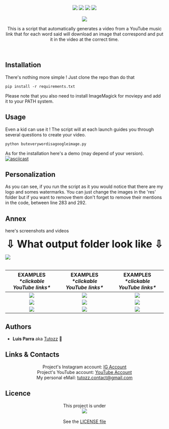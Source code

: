 <p align="center">
	<img src="https://user-images.githubusercontent.com/20740566/71744937-06dfde80-2e69-11ea-9d24-69a2c9b247e3.png">
	<a href="https://www.python.org/"><img src="https://img.shields.io/badge/Made%20with-Python-1f425f.svg"></a>
	<a href="https://github.com/Tutozz/butEveryWordIsAGoogleImage/blob/master/LICENSE"><img src="https://img.shields.io/github/license/Tutozz/butEveryWordIsAGoogleImage.svg"></a>
	<a href="https://github.com/Tutozz/butEveryWordIsAGoogleImage/blob/master/buteverywordisagoogleimage.py"><img src="https://badge-size.herokuapp.com/Tutozz/butEveryWordIsAGoogleImage/master/buteverywordisagoogleimage.py"></a>
	<br><br><a href="https://github.com/Tutozz/"><img src="http://ForTheBadge.com/images/badges/built-with-love.svg"></a><br>
   <p align="center">This is a script that automatically generates a video from a YouTube music link that for each word said will download an image that correspond and put it in the video at the correct time.</p></p>
   <br>

## Installation
There's nothing more simple ! 
Just clone the repo than do that
```
pip install -r requirements.txt
```
Please note that you also need to install ImageMagick for moviepy and add it to your PATH system.

## Usage
Even a kid can use it ! 
The script will at each launch guides you through several questions to create your video.
```
python buteverywordisagoogleimage.py
```
As for the installation here's a demo (may depend of your version).
[![asciicast](https://asciinema.org/a/289474.svg)](https://asciinema.org/a/289474)

## Personalization
As you can see, if you run the script as it you would notice that there are my logo and somes watermarks. You can just change the images in the 'res' folder but if you want to remove them don't forget to remove their mentions in the code, between line 283 and 292.

## Annex
here's screenshots and videos 

<p align="center"><font size="6"><b>⇩ What output folder look like ⇩</b></font></p>
<img src="https://user-images.githubusercontent.com/20740566/71529009-ecdf5280-28e2-11ea-83fd-4f04d766772b.png"><br><br>

| EXAMPLES <br><font size="3"> *\*clickable YouTube links\** | EXAMPLES <br><font size="3"> *\*clickable YouTube links\** | EXAMPLES <br><font size="3"> *\*clickable YouTube links\** |
| :-------------: |:-------------: |:-------------: |
| <a href="https://www.youtube.com/watch?v=eSGm_v872yo"><img src="https://img.youtube.com/vi/eSGm_v872yo/0.jpg"></a> | <a href="https://www.youtube.com/watch?v=mhwexRh3bDQ"><img src="https://img.youtube.com/vi/mhwexRh3bDQ/0.jpg"></a> | <a href="https://www.youtube.com/watch?v=1Q5CtLxCEKU"><img src="https://img.youtube.com/vi/1Q5CtLxCEKU/0.jpg"></a> |
 <a href="https://www.youtube.com/watch?v=9tX0vZpIwks"><img src="https://img.youtube.com/vi/9tX0vZpIwks/0.jpg"></a> | <a href="https://www.youtube.com/watch?v=Cse1wjbStV4"><img src="https://img.youtube.com/vi/Cse1wjbStV4/0.jpg"></a> | <a href="https://www.youtube.com/watch?v=KgGkkV06EmQ"><img src="https://img.youtube.com/vi/KgGkkV06EmQ/0.jpg"></a> |
 <a href="https://www.youtube.com/watch?v=9P-sv_0hqLA"><img src="https://img.youtube.com/vi/9P-sv_0hqLA/0.jpg"></a> | <a href="https://www.youtube.com/watch?v=q031tpoR688"><img src="https://img.youtube.com/vi/q031tpoR688/0.jpg"></a> | <a href="https://www.youtube.com/watch?v=UQdDWCUcINM"><img src="https://img.youtube.com/vi/UQdDWCUcINM/0.jpg"></a> |

## Authors

* **Luis Parra** aka [Tutozz](https://github.com/Tutozz) 📖

## Links & Contacts
<p align="center">
Project's Instagram account: <a href="https://www.instagram.com/buteveryword">IG Account</a>
<br>Project's YouTube account: <a href="https://www.youtube.com/channel/UCSrBjzs_QlmxBzwqU9LeCVw">YouTube Account</a>
<br>My personal eMail: <a href="mailto:tutozz.contact@gmail.com">tutozz.contact@gmail.com</a>
</p>

## Licence
<p align="center">
This project is under<br> <a href="https://github.com/Tutozz/butEveryWordIsAGoogleImage/blob/master/LICENSE"><img src="https://img.shields.io/github/license/Tutozz/butEveryWordIsAGoogleImage.svg"></a><br><br>
See the <a href="https://github.com/Tutozz/butEveryWordIsAGoogleImage/blob/master/LICENSE">LICENSE file</a>
</p>
